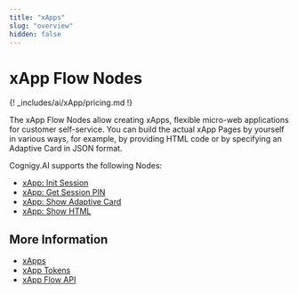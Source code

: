 ```yaml
---
title: "xApps" 
slug: "overview" 
hidden: false 
---
```


# xApp Flow Nodes

{! _includes/ai/xApp/pricing.md !}

The xApp Flow Nodes allow creating xApps, flexible micro-web applications for customer self-service. You can build the actual xApp Pages by yourself in various ways, for example, by providing HTML code or by specifying an Adaptive Card in JSON format.

Cognigy.AI supports the following Nodes:

- [xApp: Init Session](init-xApp-session.md)
- [xApp: Get Session PIN](get-xApp-session-PIN.md)
- [xApp: Show Adaptive Card](set-AdaptiveCard-xApp-state.md)
- [xApp: Show HTML](set-html-xApp-state.md)
   
## More Information

- [xApps](../../xApp/overview.md)
- [xApp Tokens](../../xApp/tokens.md)
- [xApp Flow API](../../xApp/api.md)